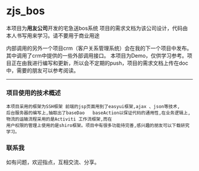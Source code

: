 # zjs_bos

  本项目为**用友公司**开发的宅急送bos系统 项目的需求文档为该公司设计，代码由本人书写用来学习。请不要用于商业用途
  
  内部调用的另外一个项目crm（客户关系管理系统）会在我的下一个项目中发布。其中调用了crm中提供的一些外部调用接口。
  本项目为Demo，仅供学习参考。项目正在由我进行编写和更新，所以会不定期的push，项目的需求文档上传在doc中，需要的朋友可以参考阅读。
  
  ***
### 项目使用的技术概述
 ```
 本项目采用的框架为SSH框架 前端的jsp页面用到了easyui框架,ajax 、json等技术,
 后台服务器的编写上,抽取出了baseDao   baseAction以保证代码的通用性,在业务逻辑上,物流的运输流程采用的是Activiti 工作流框架,而在
 用户权限的管理上使用的是shiro框架。项目中有很多功能待完善,感兴趣的朋友可以下载研究学习。
 ```
### 联系我
  如有问题，欢迎指点，互相交流、分享。

